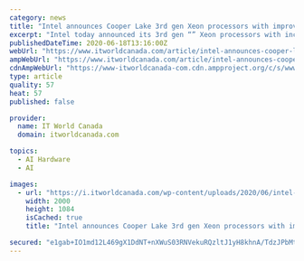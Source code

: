 ```yaml
---
category: news
title: "Intel announces Cooper Lake 3rd gen Xeon processors with improved AI smarts"
excerpt: "Intel today announced its 3rd gen “” Xeon processors with increased AI capabilities. The 3rd gen Intel Xeon processors comprise 11 SKUs ranging between 16 to 28 cor"
publishedDateTime: 2020-06-18T13:16:00Z
webUrl: "https://www.itworldcanada.com/article/intel-announces-cooper-lake-3rd-gen-xeon-processors-with-improved-ai-smarts/432169"
ampWebUrl: "https://www.itworldcanada.com/article/intel-announces-cooper-lake-3rd-gen-xeon-processors-with-improved-ai-smarts/432169?amp=1"
cdnAmpWebUrl: "https://www-itworldcanada-com.cdn.ampproject.org/c/s/www.itworldcanada.com/article/intel-announces-cooper-lake-3rd-gen-xeon-processors-with-improved-ai-smarts/432169?amp=1"
type: article
quality: 57
heat: 57
published: false

provider:
  name: IT World Canada
  domain: itworldcanada.com

topics:
  - AI Hardware
  - AI

images:
  - url: "https://i.itworldcanada.com/wp-content/uploads/2020/06/intel-xeon-cooper-lake-2.jpg"
    width: 2000
    height: 1084
    isCached: true
    title: "Intel announces Cooper Lake 3rd gen Xeon processors with improved AI smarts"

secured: "e1gab+IO1md12L469gX1DdNT+nXWuS03RNVekuRQzltJ1yH8khnA/TdzJPbMtEzz4jEP9Dmk2GtgdHigy6zHSI/qwtMa0IjvZAroqCCjlXJ0fG7/AapD/IZFfFCQlnqpvoQ8GqYeMUpKd0Fsz5La2ilDD5GQ48ExL+7o3zlAfaFUVIA2T1SqkNJc+CNt+mq7J/Z4a8d/D+WM81CFN2srUFtOz5RRgLYl+dldXsPn4mtMKI7LOs3KAuR1srm8TJJ1khtruZItF3yjk4YmamxFiCtSFDXC/s3cm1J1NmTz6nqSOgaAqCnef5WHoaZbFgZB9QcrNZhL6yp7kAfZnMMtdw==;six7x1z2APYBGSO1epTZKQ=="
---
```


